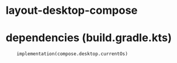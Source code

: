 # layout-desktop-compose
 
# dependencies (build.gradle.kts)
```
	implementation(compose.desktop.currentOs)
```

